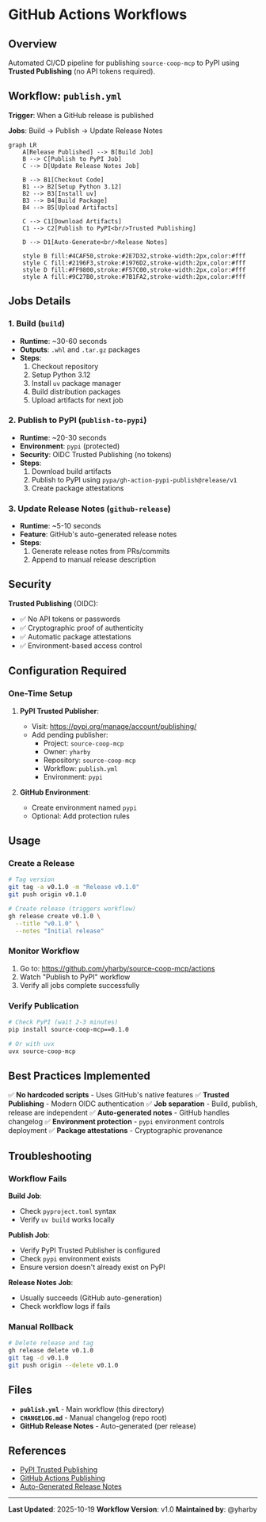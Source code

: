 # GitHub Actions Workflows

## Overview

Automated CI/CD pipeline for publishing `source-coop-mcp` to PyPI using **Trusted Publishing** (no API tokens required).

## Workflow: `publish.yml`

**Trigger**: When a GitHub release is published

**Jobs**: Build → Publish → Update Release Notes

```mermaid
graph LR
    A[Release Published] --> B[Build Job]
    B --> C[Publish to PyPI Job]
    C --> D[Update Release Notes Job]

    B --> B1[Checkout Code]
    B1 --> B2[Setup Python 3.12]
    B2 --> B3[Install uv]
    B3 --> B4[Build Package]
    B4 --> B5[Upload Artifacts]

    C --> C1[Download Artifacts]
    C1 --> C2[Publish to PyPI<br/>Trusted Publishing]

    D --> D1[Auto-Generate<br/>Release Notes]

    style B fill:#4CAF50,stroke:#2E7D32,stroke-width:2px,color:#fff
    style C fill:#2196F3,stroke:#1976D2,stroke-width:2px,color:#fff
    style D fill:#FF9800,stroke:#F57C00,stroke-width:2px,color:#fff
    style A fill:#9C27B0,stroke:#7B1FA2,stroke-width:2px,color:#fff
```

## Jobs Details

### 1. Build (`build`)
- **Runtime**: ~30-60 seconds
- **Outputs**: `.whl` and `.tar.gz` packages
- **Steps**:
  1. Checkout repository
  2. Setup Python 3.12
  3. Install `uv` package manager
  4. Build distribution packages
  5. Upload artifacts for next job

### 2. Publish to PyPI (`publish-to-pypi`)
- **Runtime**: ~20-30 seconds
- **Environment**: `pypi` (protected)
- **Security**: OIDC Trusted Publishing (no tokens)
- **Steps**:
  1. Download build artifacts
  2. Publish to PyPI using `pypa/gh-action-pypi-publish@release/v1`
  3. Create package attestations

### 3. Update Release Notes (`github-release`)
- **Runtime**: ~5-10 seconds
- **Feature**: GitHub's auto-generated release notes
- **Steps**:
  1. Generate release notes from PRs/commits
  2. Append to manual release description

## Security

**Trusted Publishing** (OIDC):
- ✅ No API tokens or passwords
- ✅ Cryptographic proof of authenticity
- ✅ Automatic package attestations
- ✅ Environment-based access control

## Configuration Required

### One-Time Setup

1. **PyPI Trusted Publisher**:
   - Visit: https://pypi.org/manage/account/publishing/
   - Add pending publisher:
     - Project: `source-coop-mcp`
     - Owner: `yharby`
     - Repository: `source-coop-mcp`
     - Workflow: `publish.yml`
     - Environment: `pypi`

2. **GitHub Environment**:
   - Create environment named `pypi`
   - Optional: Add protection rules

## Usage

### Create a Release

```bash
# Tag version
git tag -a v0.1.0 -m "Release v0.1.0"
git push origin v0.1.0

# Create release (triggers workflow)
gh release create v0.1.0 \
  --title "v0.1.0" \
  --notes "Initial release"
```

### Monitor Workflow

1. Go to: https://github.com/yharby/source-coop-mcp/actions
2. Watch "Publish to PyPI" workflow
3. Verify all jobs complete successfully

### Verify Publication

```bash
# Check PyPI (wait 2-3 minutes)
pip install source-coop-mcp==0.1.0

# Or with uvx
uvx source-coop-mcp
```

## Best Practices Implemented

✅ **No hardcoded scripts** - Uses GitHub's native features
✅ **Trusted Publishing** - Modern OIDC authentication
✅ **Job separation** - Build, publish, release are independent
✅ **Auto-generated notes** - GitHub handles changelog
✅ **Environment protection** - `pypi` environment controls deployment
✅ **Package attestations** - Cryptographic provenance

## Troubleshooting

### Workflow Fails

**Build Job**:
- Check `pyproject.toml` syntax
- Verify `uv build` works locally

**Publish Job**:
- Verify PyPI Trusted Publisher is configured
- Check `pypi` environment exists
- Ensure version doesn't already exist on PyPI

**Release Notes Job**:
- Usually succeeds (GitHub auto-generation)
- Check workflow logs if fails

### Manual Rollback

```bash
# Delete release and tag
gh release delete v0.1.0
git tag -d v0.1.0
git push origin --delete v0.1.0
```

## Files

- **`publish.yml`** - Main workflow (this directory)
- **`CHANGELOG.md`** - Manual changelog (repo root)
- **GitHub Release Notes** - Auto-generated (per release)

## References

- [PyPI Trusted Publishing](https://docs.pypi.org/trusted-publishers/)
- [GitHub Actions Publishing](https://packaging.python.org/en/latest/guides/publishing-package-distribution-releases-using-github-actions-ci-cd-workflows/)
- [Auto-Generated Release Notes](https://docs.github.com/en/repositories/releasing-projects-on-github/automatically-generated-release-notes)

---

**Last Updated**: 2025-10-19
**Workflow Version**: v1.0
**Maintained by**: @yharby
